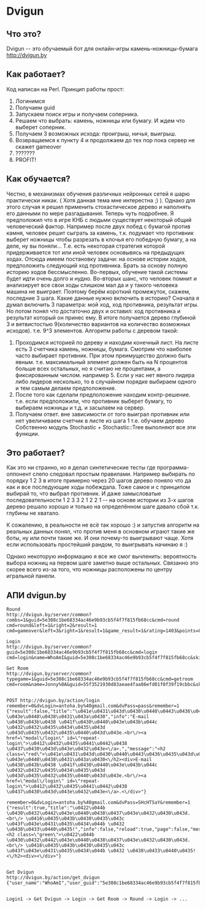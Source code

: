 # Dvigun
## Что это?

Dvigun -- это обучаемый бот для онлайн-игры камень-ножницы-бумага  http://dvigun.by

## Как работает?

Код написан на Perl. 
Принцип работы прост:

1. Логинимся
2. Получаем guid
3. Запускаем поиск игры и получаем соперника.
4. Решаем что выбрать: камень, ножницы или бумагу. И ждем что выберет соперник.
5. Получаем 3 возможных исхода: проигрыш, ничья, выигрыш.
6. Возвращаемся к пункту 4 и продолжаем до тех пор пока сервер не скажет gameover
7. ???????
8. PROFIT!

## Как обучается?

Честно, в механизмах обучения различных нейронных сетей я шарю практически никак. ( Хотя данная тема мне интерестна  ;) ). 
Однако для этого случая я решил применить стохастическое дерево и наполнять его данными по мере разгадывания.
Теперь чуть подробнее. Я предположил что в игре КНБ с людьми существует некоторый общий человеческий фактор. 
Например после двух побед с бумагой против камня, человек решит сыграть за камень, т.к. подумает что противник выберет ножницы чтобы разрезать в клочья его победную бумагу, а на деле, ну вы поняли...
Т.е. есть некоторая стратегия которой придерживается тот или иной человек основывясь на предыдущих ходах.
Отсюда имеем постановку задачи: на основе истории ходов, предположить следующий ход противника.
Брать за основу полную историю ходов бессмысленно. Во-первых, обучение такой системы будет идти очень долго и нудно. Во-вторых шанс, что человек помнит и анализирует все свои ходы слишком мал 
да и у такого человека машина не выиграет. Поэтому берём короткий промежуток, скажем, последние 3 шага.
Какие данные нужно включить в историю? Сначала я думал включить 3 параметра: мой ход, ход противника, результат игры. 
Но потом понял что достаточно двух и оставил: ход противника и результат который он принес ему.
В итоге получается дерево глубиной 3 и ветвистостью 9(количество вариантов на количество возможных исходов). т.е. 9^3 элементов. 
Алгоритм работы с деревом такой:

1. Проходимся историей по дереву и находим конечный лист.
На листе есть 3 счетчика камень, ножницы, бумага. Смотрим что наиболее часто выбирает противник.
При этом преимущество должно быть явным. т.е. максимальный элемент должен быть на N процентов больше всех остальных, но я считаю не процентами, а фиксированным числом. например 5.
Если у нас нет явного лидера либо лидеров несколько, то в случайном порядке выбираем одного и тем самым делаем предположение.
2. После того как сделали предположение находим контр-решение. т.е. если предположили, что противник выберет бумагу, то выбираем ножницы и т.д. и засылаем на сервер.
3. Получаем ответ. вне зависимости от того выиграл противник или нет увеличиваем счетчик в листе из шага 1 т.е. обучаем дерево
Собственно модуль Stochastic + Stochastic::Tree выполняют все эти функции.

## Это работает?

Как это ни странно, но я делал синтетические тесты где программа-оппонент слепо следовал простым правилами. 
Например выбирать по порядку 1 2 3 в итоге примерно через 20 шагов дерево поняло что да как и все последующие ходы побеждала.
Тоже самое и с принципом выбирай то, что выбрал противник. 
И даже замысловатые последовательности 1 2 3 3 2 1 2 2 1 -- на основе истории из 3-х шагов дерево решало хорошо и только на определённом шаге давало сбой т.к. глубины не хватало.

К сожалению, в реальности не всё так хорошо :) и запустив алгоритм на реальных данных понял, что против меня в основном играют такие же боты, ну или почти такие же.
И они почему-то выигрывают чаще. Хотя если использовать простейший рандом, то выигрывать начинаю я :)

Однако некоторую информацию я все же смог вычленить: вероятность выбора ножниц на первом шаге заметно выше остальных. 
Связанно это скорее всего из-за того, что ножницы расположены по центру игральной панели. 


## АПИ dvigun.by

    Round
    http://dvigun.by/server/common?combs=1&guid=5e308c1be68334ac46e9b93cb5f4f7f815fb68cc&cmd=round
    cmd=round&left=1&right=2&result=1
    cmd=gameover&left=3&right=1&result=1&game_result=1&rating=1403&points=85
    
    Login
    http://dvigun.by/server/common?guid=5e308c1be68334ac46e9b93cb5f4f7f815fb68cc&cmd=login
    cmd=login&name=WhoAmI&guid=5e308c1be68334ac46e9b93cb5f4f7f815fb68cc&skin=1%2C1%2C1%2C1%2C1%2C1&points=85&rating=1403
    
    Get Room
    http://dvigun.by/server/common?typegame=1&guid=5e308c1be68334ac46e9b93cb5f4f7f815fb68cc&cmd=getroom
    cmd=room&name=Jonny%0A&guid=55f3521930d83aeae4faa86efd01f0f39f19cbbc&skin=7%2C6%2C1%2C5%2C11%2C7&points=635&rating=38
    
    
    POST http://dvigun.by/action/login
    remember=0&dvLogin=antoha.by%40gmail.com&dvPass=pass&remember=1
    {"result":false,"title":"\u041e\u0431\u043d\u0430\u0440\u0443\u0436\u0435\u043d\u0430 \u043e\u0448\u0438\u0431\u043a\u0430","info":"E-mail \u0438\u043b\u0438 \u041f\u0430\u0440\u043e\u043b\u044c \u0432\u0432\u0435\u0434\u0435\u043d \u043d\u0435\u0432\u0435\u0440\u043d\u043e.<br\/><a href=\"modal\/login\" id=\"repeat-login\">\u0412\u0432\u0435\u0441\u0442\u0438 \u0437\u0430\u043d\u043e\u0432\u043e<\/a>.","message":"<h2 class=\"red\">\u041e\u0431\u043d\u0430\u0440\u0443\u0436\u0435\u043d\u0430 \u043e\u0448\u0438\u0431\u043a\u0430<\/h2><div>E-mail \u0438\u043b\u0438 \u041f\u0430\u0440\u043e\u043b\u044c \u0432\u0432\u0435\u0434\u0435\u043d \u043d\u0435\u0432\u0435\u0440\u043d\u043e.<br\/><a href=\"modal\/login\" id=\"repeat-login\">\u0412\u0432\u0435\u0441\u0442\u0438 \u0437\u0430\u043d\u043e\u0432\u043e<\/a>.<\/div>"}
    
    remember=0&dvLogin=antoha.by%40gmail.com&dvPass=SHcHTSaY&remember=1
    {"result":true,"title":"\u0422\u044b \u0430\u0432\u0442\u043e\u0440\u0438\u0437\u043e\u0432\u0430\u043d.<br\/> \u0416\u0435\u043b\u0430\u0435\u043c \u043f\u043e\u0431\u0435\u0434\u044b \u0432 \u0438\u0433\u0440\u0435!","info":false,"reload":true,"page":false,"message":"<h2 class=\"green\">\u0422\u044b \u0430\u0432\u0442\u043e\u0440\u0438\u0437\u043e\u0432\u0430\u043d.<br\/> \u0416\u0435\u043b\u0430\u0435\u043c \u043f\u043e\u0431\u0435\u0434\u044b \u0432 \u0438\u0433\u0440\u0435!<\/h2><div><\/div>"}
    
    
    Get Dvigun
    http://dvigun.by/action/get_dvigun
    {"user_name":"WhoAmI","user_guid":"5e308c1be68334ac46e9b93cb5f4f7f815fb68cc","user_id":"10929","user_mobile_confirm":"1","user_mobile":"+375291233232","team_id":"0","hash":0,"user_proccess":"100%"}
    
    
    Login1 -> Get Dvigun -> Login -> Get Room -> Round -> Login -> ...
